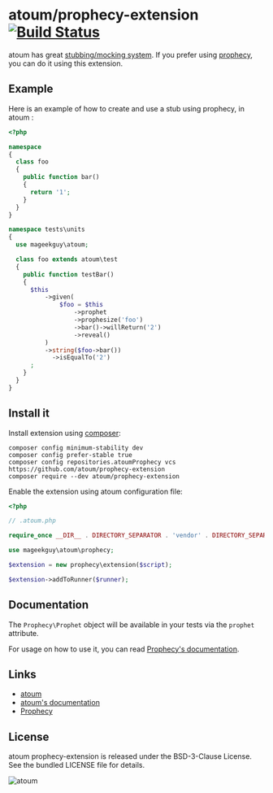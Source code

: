 # atoum/prophecy-extension [![Build Status](https://travis-ci.org/atoum/prophecy-extension.svg?branch=master)](https://travis-ci.org/atoum/prophecy-extension)

atoum has great [stubbing/mocking system](http://docs.atoum.org/en/latest/mocking_systems.html). If you prefer using [prophecy](https://github.com/phpspec/prophecy), you can do it using this extension.

## Example

Here is an example of how to create and use a stub using prophecy, in atoum :

```php
<?php

namespace
{
  class foo
  {
    public function bar()
    {
      return '1';
    }
  }
}

namespace tests\units
{
  use mageekguy\atoum;

  class foo extends atoum\test
  {
    public function testBar()
    {
      $this
          ->given(
              $foo = $this
                  ->prophet
                  ->prophesize('foo')
                  ->bar()->willReturn('2')
                  ->reveal()
          )
          ->string($foo->bar())
            ->isEqualTo('2')
      ;
    }
  }
}
```

## Install it

Install extension using [composer](https://getcomposer.org):

```
composer config minimum-stability dev
composer config prefer-stable true
composer config repositories.atoumProphecy vcs https://github.com/atoum/prophecy-extension
composer require --dev atoum/prophecy-extension
```

Enable the extension using atoum configuration file:

```php
<?php

// .atoum.php

require_once __DIR__ . DIRECTORY_SEPARATOR . 'vendor' . DIRECTORY_SEPARATOR . 'autoload.php';

use mageekguy\atoum\prophecy;

$extension = new prophecy\extension($script);

$extension->addToRunner($runner);
```

## Documentation

The `Prophecy\Prophet` object will be available in your tests via the `prophet` attribute.

For usage on how to use it, you can read [Prophecy's documentation](https://github.com/phpspec/prophecy).

## Links

* [atoum](http://atoum.org)
* [atoum's documentation](http://docs.atoum.org)
* [Prophecy](https://github.com/phpspec/prophecy)


## License

atoum prophecy-extension is released under the BSD-3-Clause License. See the bundled LICENSE file for details.


![atoum](http://atoum.org/images/logo/atoum.png)
